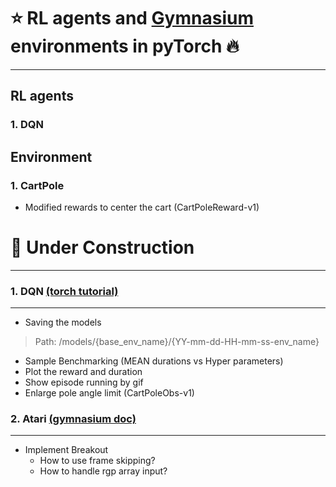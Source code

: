 :star: RL agents and [Gymnasium](https://gymnasium.farama.org/) </br> environments in pyTorch :fire:
==============================
******************

RL agents
--------------------
### 1. DQN


Environment
--------------------
### 1. CartPole
* Modified rewards to center the cart (CartPoleReward-v1)

:construction: Under Construction
==============================
******************
### 1. DQN [(torch tutorial)](https://pytorch.org/tutorials/intermediate/reinforcement_q_learning.html)
--------------------
* Saving the models 
> Path: /models/{base_env_name}/{YY-mm-dd-HH-mm-ss-env_name}

* Sample Benchmarking (MEAN durations vs Hyper parameters)
* Plot the reward and duration
* Show episode running by gif 
* Enlarge pole angle limit (CartPoleObs-v1)

### 2. Atari [(gymnasium doc)](https://gymnasium.farama.org/environments/atari/)
--------------------
* Implement Breakout
  * How to use frame skipping?
  * How to handle rgp array input?
